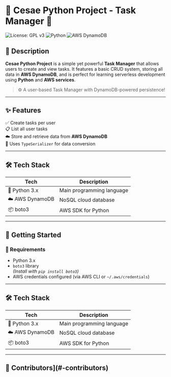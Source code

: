 # 🚀 Cesae Python Project - Task Manager 🐍

![License: GPL v3](https://img.shields.io/badge/License-GPLv3-blue.svg)
![Python](https://img.shields.io/badge/Python-3.x-blue?logo=python)
![AWS DynamoDB](https://img.shields.io/badge/Database-DynamoDB-4053D6?logo=amazon-aws)

## 📝 Description

**Cesae Python Project** is a simple yet powerful **Task Manager** that allows users to create and view tasks. It features a basic CRUD system, storing all data in **AWS DynamoDB**, and is perfect for learning serverless development using **Python** and **AWS services**.

> ⚙️ A user-based Task Manager with DynamoDB-powered persistence!

---

## ✨ Features

✅ Create tasks per user  
📋 List all user tasks  
☁️ Store and retrieve data from **AWS DynamoDB**  
🧠 Uses `TypeSerializer` for data conversion  

---

## 🛠️ Tech Stack

| Tech           | Description                  |
|----------------|------------------------------|
| 🐍 Python 3.x   | Main programming language     |
| ☁️ AWS DynamoDB | NoSQL cloud database          |
| 📦 boto3        | AWS SDK for Python            |

---

## 🚀 Getting Started

### 🔧 Requirements

- Python 3.x
- `boto3` library  
  *(Install with `pip install boto3`)*
- AWS credentials configured (via AWS CLI or `~/.aws/credentials`)

---

## 🛠️ Tech Stack

| Tech           | Description                  |
|----------------|------------------------------|
| 🐍 Python 3.x   | Main programming language     |
| ☁️ AWS DynamoDB | NoSQL cloud database          |
| 📦 boto3        | AWS SDK for Python            |

---

## 👥 Contributors](#-contributors)
